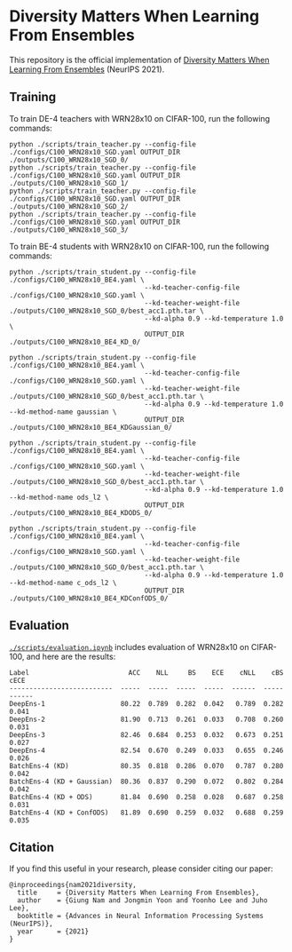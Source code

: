 # Diversity Matters When Learning From Ensembles

This repository is the official implementation of [Diversity Matters When Learning From Ensembles]() (NeurIPS 2021).

## Training

To train DE-4 teachers with WRN28x10 on CIFAR-100, run the following commands:
```
python ./scripts/train_teacher.py --config-file ./configs/C100_WRN28x10_SGD.yaml OUTPUT_DIR ./outputs/C100_WRN28x10_SGD_0/
python ./scripts/train_teacher.py --config-file ./configs/C100_WRN28x10_SGD.yaml OUTPUT_DIR ./outputs/C100_WRN28x10_SGD_1/
python ./scripts/train_teacher.py --config-file ./configs/C100_WRN28x10_SGD.yaml OUTPUT_DIR ./outputs/C100_WRN28x10_SGD_2/
python ./scripts/train_teacher.py --config-file ./configs/C100_WRN28x10_SGD.yaml OUTPUT_DIR ./outputs/C100_WRN28x10_SGD_3/
```

To train BE-4 students with WRN28x10 on CIFAR-100, run the following commands:
```
python ./scripts/train_student.py --config-file ./configs/C100_WRN28x10_BE4.yaml \
                                  --kd-teacher-config-file ./configs/C100_WRN28x10_SGD.yaml \
                                  --kd-teacher-weight-file ./outputs/C100_WRN28x10_SGD_0/best_acc1.pth.tar \
                                  --kd-alpha 0.9 --kd-temperature 1.0 \
                                  OUTPUT_DIR ./outputs/C100_WRN28x10_BE4_KD_0/

python ./scripts/train_student.py --config-file ./configs/C100_WRN28x10_BE4.yaml \
                                  --kd-teacher-config-file ./configs/C100_WRN28x10_SGD.yaml \
                                  --kd-teacher-weight-file ./outputs/C100_WRN28x10_SGD_0/best_acc1.pth.tar \
                                  --kd-alpha 0.9 --kd-temperature 1.0 --kd-method-name gaussian \
                                  OUTPUT_DIR ./outputs/C100_WRN28x10_BE4_KDGaussian_0/

python ./scripts/train_student.py --config-file ./configs/C100_WRN28x10_BE4.yaml \
                                  --kd-teacher-config-file ./configs/C100_WRN28x10_SGD.yaml \
                                  --kd-teacher-weight-file ./outputs/C100_WRN28x10_SGD_0/best_acc1.pth.tar \
                                  --kd-alpha 0.9 --kd-temperature 1.0 --kd-method-name ods_l2 \
                                  OUTPUT_DIR ./outputs/C100_WRN28x10_BE4_KDODS_0/

python ./scripts/train_student.py --config-file ./configs/C100_WRN28x10_BE4.yaml \
                                  --kd-teacher-config-file ./configs/C100_WRN28x10_SGD.yaml \
                                  --kd-teacher-weight-file ./outputs/C100_WRN28x10_SGD_0/best_acc1.pth.tar \
                                  --kd-alpha 0.9 --kd-temperature 1.0 --kd-method-name c_ods_l2 \
                                  OUTPUT_DIR ./outputs/C100_WRN28x10_BE4_KDConfODS_0/
```

## Evaluation

[`./scripts/evaluation.ipynb`](./scripts/evaluation.ipynb) includes evaluation of WRN28x10 on CIFAR-100, and here are the results:
```
Label                         ACC    NLL     BS    ECE    cNLL    cBS    cECE
--------------------------  -----  -----  -----  -----  ------  -----  ------
DeepEns-1                   80.22  0.789  0.282  0.042   0.789  0.282   0.041
DeepEns-2                   81.90  0.713  0.261  0.033   0.708  0.260   0.031
DeepEns-3                   82.46  0.684  0.253  0.032   0.673  0.251   0.027
DeepEns-4                   82.54  0.670  0.249  0.033   0.655  0.246   0.026
BatchEns-4 (KD)             80.35  0.818  0.286  0.070   0.787  0.280   0.042
BatchEns-4 (KD + Gaussian)  80.36  0.837  0.290  0.072   0.802  0.284   0.042
BatchEns-4 (KD + ODS)       81.84  0.690  0.258  0.028   0.687  0.258   0.031
BatchEns-4 (KD + ConfODS)   81.89  0.690  0.259  0.032   0.688  0.259   0.035
```

## Citation

If you find this useful in your research, please consider citing our paper:
```
@inproceedings{nam2021diversity,
  title     = {Diversity Matters When Learning From Ensembles},
  author    = {Giung Nam and Jongmin Yoon and Yoonho Lee and Juho Lee},
  booktitle = {Advances in Neural Information Processing Systems (NeurIPS)},
  year      = {2021}
}
```
